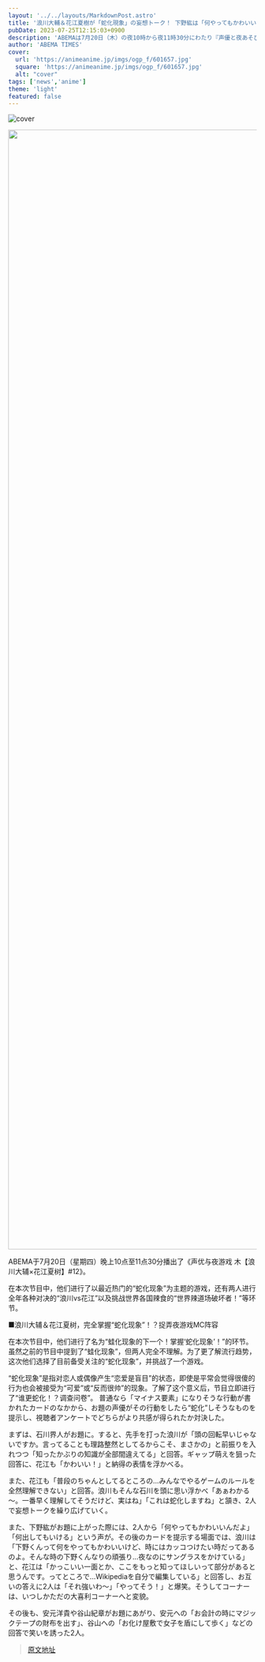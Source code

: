 ```yaml
---
layout: '../../layouts/MarkdownPost.astro'
title: '浪川大輔＆花江夏樹が「蛇化現象」の妄想トーク！ 下野紘は「何やってもかわいいんだよ」【声優と夜あそび】'
pubDate: 2023-07-25T12:15:03+0900
description: 'ABEMAは7月20日（木）の夜10時から夜11時30分にわたり『声優と夜あそび 木【浪川大輔×花江夏樹】#12』を放送した。【動画】浪川・花江が恋愛の「蛇化現象」を語る　本放送では、昨今話題の“蛇化現象”でゲームを…'
author: 'ABEMA TIMES'
cover:
  url: 'https://animeanime.jp/imgs/ogp_f/601657.jpg'
  square: 'https://animeanime.jp/imgs/ogp_f/601657.jpg'
  alt: "cover"
tags: ['news','anime']
theme: 'light'
featured: false
---
```


![cover](https://animeanime.jp/imgs/ogp_f/601657.jpg)

<div class="figure figure-center --abematv"><img alt="" class="figure__img" height="2268" src="/imgs/zoom/601658.jpg" width="4032"></div>

ABEMA于7月20日（星期四）晚上10点至11点30分播出了《声优与夜游戏 木【浪川大辅×花江夏树】#12》。

在本次节目中，他们进行了以最近热门的“蛇化现象”为主题的游戏，还有两人进行全年各种对决的“浪川vs花江”以及挑战世界各国辣食的“世界辣道场破坏者！”等环节。

■浪川大辅＆花江夏树，完全掌握“蛇化现象”！？捉弄夜游戏MC阵容

在本次节目中，他们进行了名为“蛙化现象的下一个！掌握‘蛇化现象’！”的环节。虽然之前的节目中提到了“蛙化现象”，但两人完全不理解。为了更了解流行趋势，这次他们选择了目前备受关注的“蛇化现象”，并挑战了一个游戏。

“蛇化现象”是指对恋人或偶像产生“恋爱是盲目”的状态，即使是平常会觉得很傻的行为也会被接受为“可爱”或“反而很帅”的现象。了解了这个意义后，节目立即进行了“谁更蛇化！？调查问卷”。
普通なら「マイナス要素」になりそうな行動が書かれたカードのなかから、お題の声優がその行動をしたら“蛇化”しそうなものを提示し、視聴者アンケートでどちらがより共感が得られたか対決した。

まずは、石川界人がお題に。すると、先手を打った浪川が「頭の回転早いじゃないですか。言ってることも理路整然としてるからこそ、まさかの」と前振りを入れつつ「知ったかぶりの知識が全部間違えてる」と回答。ギャップ萌えを狙った回答に、花江も「かわいい！」と納得の表情を浮かべる。

また、花江も「普段のちゃんとしてるところの…みんなでやるゲームのルールを全然理解できない」と回答。浪川もそんな石川を頭に思い浮かべ「あぁわかる～。一番早く理解してそうだけど、実はね」「これは蛇化しますね」と頷き、2人で妄想トークを繰り広げていく。

また、下野紘がお題に上がった際には、2人から「何やってもかわいいんだよ」「何出してもいける」という声が。その後のカードを提示する場面では、浪川は「下野くんって何をやってもかわいいけど、時にはカッコつけたい時だってあるのよ。そんな時の下野くんなりの頑張り…夜なのにサングラスをかけている」と、花江は「かっこいい一面とか、ここをもっと知ってほしいって部分があると思うんです。ってところで…Wikipediaを自分で編集している」と回答し、お互いの答えに2人は「それ強いわ～」「やってそう！」と爆笑。そうしてコーナーは、いつしかただの大喜利コーナーへと変貌。

その後も、安元洋貴や谷山紀章がお題にあがり、安元への「お会計の時にマジックテープの財布を出す」、谷山への「お化け屋敷で女子を盾にして歩く」などの回答で笑いを誘った2人。

>[原文地址](https://animeanime.jp/article/2023/07/25/78809.html)  